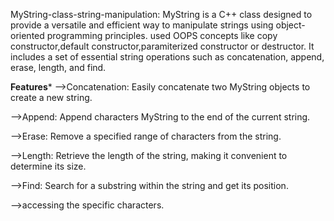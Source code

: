MyString-class-string-manipulation:
MyString is a C++ class designed to provide a versatile and efficient way to manipulate strings using object-oriented programming principles.
used OOPS concepts like copy constructor,default constructor,paramiterized constructor or destructor.
It includes a set of essential string operations such as concatenation, append, erase, length, and find.

**************************Features***************************
-->Concatenation: Easily concatenate two MyString objects to create a new string.

-->Append: Append characters MyString to the end of the current string.

-->Erase: Remove a specified range of characters from the string.

-->Length: Retrieve the length of the string, making it convenient to determine its size.

-->Find: Search for a substring within the string and get its position.

-->accessing the specific characters.

